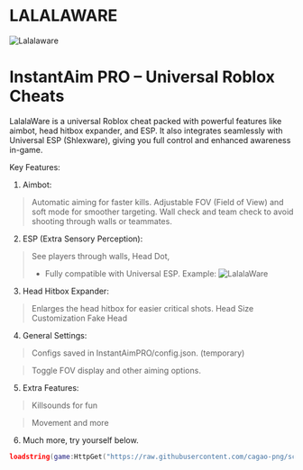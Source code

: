 # LALALAWARE
![Lalalaware](https://cdn.discordapp.com/attachments/1394010680708960326/1409546514274979840/51_Sem_Titulo_20250824214046.png?ex=68adc5fd&is=68ac747d&hm=d8ab897608aae716dd444aab72e3bf048b80880bb904cbe9d4901bdf981b0e97&)
# InstantAim PRO – Universal Roblox Cheats

LalalaWare is a universal Roblox cheat packed with powerful features like aimbot, head hitbox expander, and ESP. It also integrates seamlessly with Universal ESP (Shlexware), giving you full control and enhanced awareness in-game.

Key Features:

1. Aimbot:

> Automatic aiming for faster kills.
> Adjustable FOV (Field of View) and soft mode for smoother targeting.
> Wall check and team check to avoid shooting through walls or teammates.


2. ESP (Extra Sensory Perception):

> See players through walls,
> Head Dot,
> + Fully compatible with Universal ESP.
Example:
![LalalaWare](https://cdn.discordapp.com/attachments/1394010680708960326/1409555960141320345/52_Sem_Titulo_20250825121120.png?ex=68adcec9&is=68ac7d49&hm=f5dc61a72bace49ce797be154f8e82bbab759056175ef01b1bc3ae0094204e97)


3. Head Hitbox Expander:

> Enlarges the head hitbox for easier critical shots.
> Head Size Customization
> Fake Head


4. General Settings:

> Configs saved in InstantAimPRO/config.json. (temporary)

> Toggle FOV display and other aiming options.


5. Extra Features:

> Killsounds for fun

> Movement and more

6. Much more, try yourself below.
```lua
loadstring(game:HttpGet("https://raw.githubusercontent.com/cagao-png/scripts/refs/heads/main/insta%20tio.lua"))()
```


